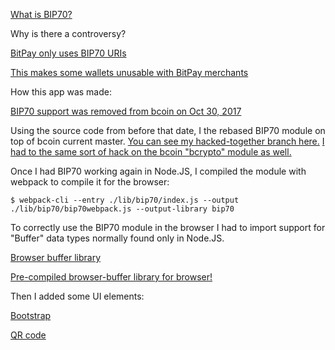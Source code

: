 

[What is BIP70?](https://github.com/bitcoin/bips/blob/master/bip-0070.mediawiki)

Why is there a controversy?

[BitPay only uses BIP70 URIs](https://blog.bitpay.com/bitpay-and-payment-protocol/)

[This makes some wallets unusable with BitPay merchants](https://blog.samouraiwallet.com/post/169222582782/bitpay-qr-codes-are-no-longer-valid-important)

How this app was made:

[BIP70 support was removed from bcoin on Oct 30, 2017](https://github.com/bcoin-org/bcoin/commit/658d3db9280885d6a4fea72013696cee4c9af2fa)

Using the source code from before that date, I the rebased BIP70 module on top of bcoin current master. [You can see my hacked-together branch here.](https://github.com/pinheadmz/bcoin/tree/bip70hack)
[I had to the same sort of hack on the bcoin "bcrypto" module as well.](https://github.com/pinheadmz/bcrypto/tree/bip70hack)

Once I had BIP70 working again in Node.JS, I compiled the module with webpack to compile it for the browser:

`$ webpack-cli --entry ./lib/bip70/index.js --output ./lib/bip70/bip70webpack.js --output-library bip70`

To correctly use the BIP70 module in the browser I had to import support for "Buffer" data types normally found only in Node.JS.

[Browser buffer library](https://github.com/feross/buffer)

[Pre-compiled browser-buffer library for browser!](https://wzrd.in/standalone/buffer)

Then I added some UI elements:

[Bootstrap](https://getbootstrap.com/)

[QR code](https://davidshimjs.github.io/qrcodejs/)